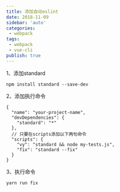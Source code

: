 ```yaml
---
title: 添加自动eslint
date: 2018-11-09
sidebar: 'auto'
categories:
 - webpack
tags:
 - webpack
 - vue-cli
publish: true
---
```



1、添加standard
```
npm install standard --save-dev
```
2、添加执行命令
```
{
  "name": "your-project-name",
  "devDependencies": {
    "standard": "*"
  },
  // 只要在scripts添加以下两句命令
  "scripts": {
    "vy": "standard && node my-tests.js",       
    "fix": "standard --fix"
  }
}
```
3、执行命令
```
yarn run fix
```